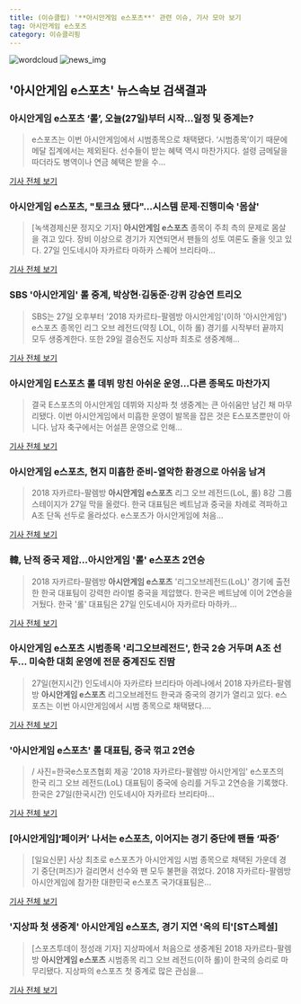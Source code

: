 ```yaml
---
title: (이슈클립) '**아시안게임 e스포츠**' 관련 이슈, 기사 모아 보기
tag: 아시안게임 e스포츠
category: 이슈클리핑
---
```

![wordcloud](https://s3.ap-northeast-2.amazonaws.com/lyrics101-wordcloud/2018-08-27-1535356402.png)
![news_img](https://user-images.githubusercontent.com/42597476/44507050-1206f400-a6e4-11e8-8d98-7ffbfebb353f.png)
## **'**아시안게임 e스포츠**'** 뉴스속보 검색결과
### **아시안게임 e스포츠** ‘롤’, 오늘(27일)부터 시작…일정 및 중계는?

>e스포츠는 이번 아시안게임에서 시범종목으로 채택됐다. ‘시범종목’이기 때문에 메달 집계에서는 제외된다. 선수들이 받는 혜택 역시 마찬가지다. 설령 금메달을 따더라도 병역이나 연금 혜택은 받을 수...

<a href="http://news.donga.com/3/all/20180827/91693552/2" target="_blank">기사 전체 보기</a>

### **아시안게임 e스포츠**, "토크쇼 됐다"…시스템 문제·진행미숙 '몸살'

>[녹색경제신문 정지오 기자] **아시안게임 e스포츠** 종목이 주최 측의 문제로 몸살을 겪고 있다. 장비 이상으로 경기가 지연되면서 팬들의 성토 여론도 줄을 잇고 있다. 27일 인도네시아 자카르타 마하카 스퀘어 브리타마...

<a href="http://www.greened.kr/news/articleView.html?idxno=73114" target="_blank">기사 전체 보기</a>

### SBS '아시안게임' 롤 중계, 박상현·김동준·강퀴 강승연 트리오

>SBS는 27일 오후부터 '2018 자카르타-팔렘방 아시안게임'(이하 '아시안게임') e스포츠 종목인 리그 오브 레전드(약칭 LOL, 이하 롤) 경기를 시작부터 끝까지 모두 생중계한다. 또한 29일 결승전도 지상파 최초로 생중계해...

<a href="http://tvdaily.asiae.co.kr/read.php3?aid=15353509111388626002" target="_blank">기사 전체 보기</a>

### 아시안게임 E스포츠 롤 데뷔 망친 아쉬운 운영...다른 종목도 마찬가지

>결국 E스포츠의 아시안게임 데뷔와 지상파 첫 생중계는 큰 아쉬움만 남긴 채 마무리됐다.   이번 아시안게임에서 미흡한 운영이 발목을 잡은 것은 E스포츠뿐만이 아니다. 남자 축구에서는 어설픈 운영으로 인해...

<a href="http://www.osen.co.kr/article/G1110976160" target="_blank">기사 전체 보기</a>

### **아시안게임 e스포츠**, 현지 미흡한 준비-열악한 환경으로 아쉬움 남겨

>2018 자카르타-팔렘방 **아시안게임 e스포츠** 리그 오브 레전드(LoL, 롤) 8강 그룹 스테이지가 27일 막을 올렸다. 한국 대표팀은 베트남과 중국을 차례로 격파하고 A조 단독 선두로 올라섰다. e스포츠가 아시안게임에 처음...

<a href="http://www.fomos.kr/redirect/news_view?news_cate_id=13&entry_id=63151" target="_blank">기사 전체 보기</a>

### 韓, 난적 중국 제압…아시안게임 '롤' e스포츠 2연승

>2018 자카르타-팔렘방 **아시안게임 e스포츠** '리그오브레전드(LoL)' 경기에 출전한 한국 대표팀이 강력한 라이벌 중국을 제압했다. 한국은 베트남에 이어 2연승을 거뒀다. 한국 '롤' 대표팀은 27일 인도네시아 자카르타 마하카...

<a href="http://www.gametoc.co.kr/news/articleView.html?idxno=48934" target="_blank">기사 전체 보기</a>

### **아시안게임 e스포츠** 시범종목 '리그오브레전드', 한국 2승 거두며 A조 선두… 미숙한 대회 운영에 전문 중계진도 진땀

>27일(현지시간) 인도네시아 자카르타 브리타마 아레나에서 2018 자카르타-팔렘방 **아시안게임 e스포츠** 리그오브레전드 한국과 중국의 경기가 열리고 있다. e스포츠는 이번 아시안게임에서 시범 종목으로 채택됐다....

<a href="http://www.joongboo.com/news/articleView.html?idxno=1281765" target="_blank">기사 전체 보기</a>

### '**아시안게임 e스포츠**' 롤 대표팀, 중국 꺾고 2연승

>/ 사진=한국e스포츠협회 제공 '2018 자카르타-팔렘방 아시안게임' e스포츠의 한국 리그 오브 레전드(LoL) 대표팀이 중국에 승리를 거두고 2연승을 기록했다. 한국은 27일(한국시간) 인도네시아 자카르타 브리타마...

<a href="http://view.asiae.co.kr/news/view.htm?idxno=2018082716301635485" target="_blank">기사 전체 보기</a>

### [아시안게임]‘페이커’ 나서는 e스포츠, 이어지는 경기 중단에 팬들 ‘짜증’

>[일요신문] 사상 최초로 e스포츠가 아시안게임 시범 종목으로 채택된 가운데 경기 중단(퍼즈)가 걸리면서 선수와 팬 모두 불편을 겪었다.   2018 자카르타-팔렘방 아시안게임에 참가한 대한민국 e스포츠 국가대표팀은...

<a href="http://ilyo.co.kr/?ac=article_view&entry_id=307748" target="_blank">기사 전체 보기</a>

### '지상파 첫 생중계' **아시안게임 e스포츠**, 경기 지연 '옥의 티'[ST스페셜]

>[스포츠투데이 정성래 기자] 지상파에서 처음으로 생중계된 2018 자카르타-팔렘방 **아시안게임 e스포츠** 시범종목 리그 오브 레전드(이하 롤)이 한국의 승리로 마무리됐다. 지상파의 e스포츠 첫 중계로 많은 관심을...

<a href="http://stoo.asiae.co.kr/news/naver_view.htm?idxno=2018082716011385952" target="_blank">기사 전체 보기</a>


